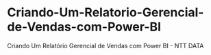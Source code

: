# Criando-Um-Relatorio-Gerencial-de-Vendas-com-Power-BI
Criando Um Relatório Gerencial de Vendas com Power BI - NTT DATA

